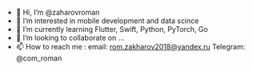 - 👋 Hi, I’m @zaharovroman
- 👀 I’m interested in mobile development and data scince 
- 🌱 I’m currently learning Flutter, Swift, Python, PyTorch, Go
- 💞️ I’m looking to collaborate on ...
- 📫 How to reach me :
  email: rom.zakharov2018@yandex.ru
  Telegram: @com_roman

<!---
zaharovroman/zaharovroman is a ✨ special ✨ repository because its `README.md` (this file) appears on your GitHub profile.
You can click the Preview link to take a look at your changes.
--->
